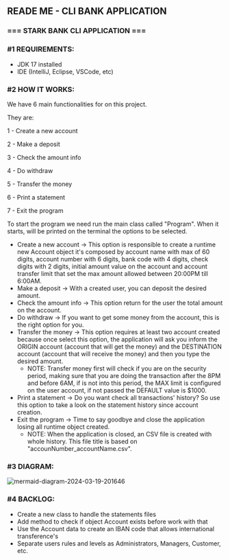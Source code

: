 ## READE ME - CLI BANK APPLICATION ##
### === STARK BANK CLI APPLICATION === ##

### #1 REQUIREMENTS:
- JDK 17 installed
- IDE (IntelliJ, Eclipse, VSCode, etc)

### #2 HOW IT WORKS:
We have 6 main functionalities for on this project.

They are:

1 - Create a new account

2 - Make a deposit

3 - Check the amount info

4 - Do withdraw

5 - Transfer the money

6 - Print a statement

7 - Exit the program

To start the program we need run the main class called "Program".
When it starts, will be printed on the terminal the options to be selected.

- Create a new account -> This option is responsible to create a runtime new Account object it's composed by account name with max of 60 digits, account number with 6 digits, bank code with 4 digits, check digits with 2 digits, initial amount value on the account and account transfer limit that set the max amount allowed between 20:00PM till 6:00AM.
- Make a deposit -> With a created user, you can deposit the desired amount.
- Check the amount info -> This option return for the user the total amount on the account.
- Do withdraw -> If you want to get some money from the account, this is the right option for you.
- Transfer the money -> This option requires at least two account created because once select this option, the application will ask you inform the ORIGIN account (account that will get the money) and the DESTINATION account (account that will receive the money) and then you type the desired amount.
    - NOTE: Transfer money first will check if you are on the security period, making sure that you are doing the transaction after the 8PM and before 6AM, if is not into this period, the MAX limit is configured on the user account, if not passed the DEFAULT value is $1000.
- Print a statement -> Do you want check all transactions' history? So use this option to take a look on the statement history since account creation.
- Exit the program -> Time to say goodbye and close the application losing all runtime object created.
    - NOTE: When the application is closed, an CSV file is created with whole history. This file title is based on "accounNumber_accountName.csv".

### #3 DIAGRAM:
![mermaid-diagram-2024-03-19-201646](https://github.com/caiquesandrade/stark_bank_application/assets/48366009/8e049a98-8a1b-44f7-81e3-8090995d3149)

### #4 BACKLOG:
- Create a new class to handle the statements files
- Add method to check if object Account exists before work with that
- Use the Account data to create an IBAN code that allows international transference's
- Separate users rules and levels as Administrators, Managers, Customer, etc.

